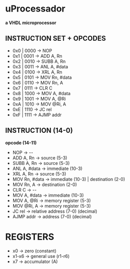 ﻿# uProcessador
**a VHDL microprocessor**

## INSTRUCTION SET + OPCODES
- 0x0 | 0000  -> NOP           
- 0x1 | 0001  -> ADD A, Rn     
- 0x2 | 0010  -> SUBB A, Rn    
- 0x3 | 0011  -> ANL A, #data   
- 0x4 | 0100  -> XRL A, Rn    
- 0x5 | 0101  -> MOV Rn, #data  
- 0x6 | 0110  -> MOV Rn, A   
- 0x7 | 0111  -> CLR C
- 0x8 | 1000  -> MOV A, #data
- 0x9 | 1001  -> MOV A, @Ri
- 0xA | 1010  -> MOV @Ri, A
- 0xE | 1110  -> JC rel  
- 0xF | 1111  -> AJMP addr


## INSTRUCTION (14-0)
**opcode (14-11)**

- NOP           -> --
- ADD A, Rn     -> source (5-3)
- SUBB A, Rn    -> source (5-3)
- ANL A, #data  -> immediate (10-3)
- XRL A, Rn     -> source (5-3)
- MOV Rn, #data -> immediate (10-3) | destination (2-0) 
- MOV Rn, A     -> destination (2-0)
- CLR C         -> --
- MOV A, #data  -> immediate (10-3)
- MOV A, @Ri    -> memory register (5-3)
- MOV @Ri, A    -> memory register (5-3)
- JC rel        -> relative address (7-0) (decimal)
- AJMP addr     -> address (7-0) (decimal)


# REGISTERS
- x0    -> zero (constant)
- x1-x6 -> general use (r1-r6)
- x7    -> accumulator (A)